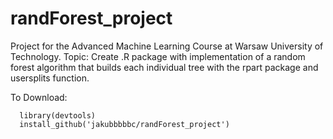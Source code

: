 # randForest_project
Project for the Advanced Machine Learning Course at Warsaw University of Technology. Topic: Create .R package with implementation of a random forest algorithm that builds each individual tree with the rpart package and usersplits function.

To Download:  
<pre><code>  library(devtools)
  install_github('jakubbbbbc/randForest_project')
</code></pre>
